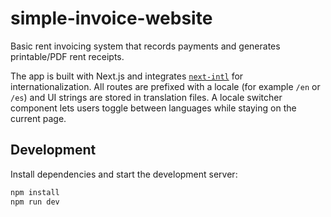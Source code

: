 # simple-invoice-website

Basic rent invoicing system that records payments and generates printable/PDF rent receipts.

The app is built with Next.js and integrates [`next-intl`](https://next-intl.dev) for internationalization. All routes are prefixed with a locale (for example `/en` or `/es`) and UI strings are stored in translation files. A locale switcher component lets users toggle between languages while staying on the current page.

## Development

Install dependencies and start the development server:

```bash
npm install
npm run dev
```
